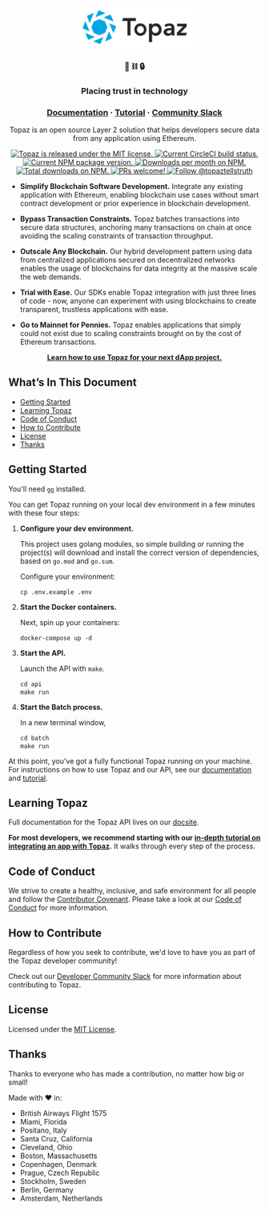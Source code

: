 <p align="center">
  <a href="https://topaz.io">
    <img alt="Topaz" src="topaz.svg" width="240" />
  </a>
</p>
<h3 align="center">
  💎 ⛓️ 🔒
</h3>
<h3 align="center">
  Placing trust in technology
</h3>
<h3 align="center">
  <a href="https://topaz.io/docs/">Documentation</a>
  <span> · </span>
  <a href="https://topaz.io/tutorial/">Tutorial</a>
  <span> · </span>
  <a href="https://join.slack.com/t/topaz-developers/shared_invite/zt-7bxno80m-nGrysu2fid_vh0iFFr5hUg">Community Slack</a>
</h3>
<p align="center">
  Topaz is an open source Layer 2 solution that helps developers secure data
  from any application using Ethereum.
</p>
<p align="center">
  <a href="https://github.com/decent-labs/topaz/blob/master/LICENSE">
    <img src="https://img.shields.io/badge/license-MIT-blue.svg" alt="Topaz is
    released under the MIT license." />
  </a>
  <a href="https://circleci.com/gh/decent-labs/topaz">
    <img src="https://circleci.com/gh/decent-labs/topaz.svg?style=shield"
    alt="Current CircleCI build status." />
  </a>
  <a href="https://www.npmjs.org/package/topaz">
    <img src="https://img.shields.io/npm/v/topaz.svg" alt="Current NPM
    package version." />
  </a>
  <a href="https://npmcharts.com/compare/topaz?minimal=true">
    <img src="https://img.shields.io/npm/dm/topaz.svg" alt="Downloads
    per month on NPM." />
  </a>
  <a href="https://npmcharts.com/compare/topaz?minimal=true">
    <img src="https://img.shields.io/npm/dt/topaz.svg" alt="Total
    downloads on NPM." />
  </a>
  <a href="https://topaz.io/tutorial">
    <img src="https://img.shields.io/badge/PRs-welcome-brightgreen.svg"
    alt="PRs welcome!" />
  </a>
  <a href="https://twitter.com/intent/follow?screen_name=topaztellstruth">
    <img
    src="https://img.shields.io/twitter/follow/topaztellstruth.svg?label=Follow%20topaztellstruth"
    alt="Follow @topaztellstruth" />
  </a>
</p>

- **Simplify Blockchain Software Development.** Integrate any existing
  application with Ethereum, enabling blockchain use cases without smart
  contract development or prior experience in blockchain development.

- **Bypass Transaction Constraints.** Topaz batches transactions into secure
  data structures, anchoring many transactions on chain at once avoiding the
  scaling constraints of transaction throughput.

- **Outscale Any Blockchain.** Our hybrid development pattern using data from
  centralized applications secured on decentralized networks enables the usage
  of blockchains for data integrity at the massive scale the web demands.

- **Trial with Ease.** Our SDKs enable Topaz integration with just three lines
  of code - now, anyone can experiment with using blockchains to create
  transparent, trustless applications with ease.

- **Go to Mainnet for Pennies.** Topaz enables applications that simply could
  not exist due to scaling constraints brought on by the cost of Ethereum
  transactions.

<p align="center">
  <a href="https://topaz.io/tutorial">
    <b>Learn how to use Topaz for your next dApp project.</b>
  </a>
</p>

## What’s In This Document

- [Getting Started](#getting-started)
- [Learning Topaz](#learning-topaz)
- [Code of Conduct](#code-of-conduct)
- [How to Contribute](#how-to-contribute)
- [License](#license)
- [Thanks](#thanks)

## Getting Started

You'll need [`go`](https://golang.org/) installed.

You can get Topaz running on your local dev environment in a few minutes with
these four steps:

1. **Configure your dev environment.**

    This project uses golang modules, so simple building or running the
    project(s) will download and install the correct version of dependencies,
    based on `go.mod` and `go.sum`.

    Configure your environment:

    ```shell
    cp .env.example .env
    ```

2. **Start the Docker containers.**

    Next, spin up your containers:

    ```shell
    docker-compose up -d
    ```

3. **Start the API.**

    Launch the API with `make`.

    ```shell
    cd api
    make run
    ```

4. **Start the Batch process.**

    In a new terminal window,

    ```shell
    cd batch
    make run
    ```

At this point, you've got a fully functional Topaz running on your machine. For
instructions on how to use Topaz and our API, see our
[documentation](https://topaz.io/docs) and
[tutorial](https://topaz.io/tutorial).

## Learning Topaz

Full documentation for the Topaz API lives on our
[docsite](https://topaz.io/docs).

**For most developers, we recommend starting with our [in-depth tutorial on
integrating an app with Topaz](https://topaz.io/tutorial).** It walks through
every step of the process.

## Code of Conduct

We strive to create a healthy, inclusive, and safe environment for all people
and follow the [Contributor Covenant](https://contributor-covenant.org). Please
take a look at our [Code of Conduct](./CODE_OF_CONDUCT) for more information.

## How to Contribute

Regardless of how you seek to contribute, we'd love to have you as part of the
Topaz developer community!

Check out our [Developer Community Slack](https://join.slack.com/t/topaz-developers/shared_invite/zt-7bxno80m-nGrysu2fid_vh0iFFr5hUg)
for more information about contributing to Topaz.

## License

Licensed under the [MIT License](./LICENSE).

## Thanks

Thanks to everyone who has made a contribution, no matter how big or small!

Made with :heart: in:
* British Airways Flight 1575
* Miami, Florida
* Positano, Italy
* Santa Cruz, California
* Cleveland, Ohio
* Boston, Massachusetts
* Copenhagen, Denmark
* Prague, Czech Republic
* Stockholm, Sweden
* Berlin, Germany
* Amsterdam, Netherlands
